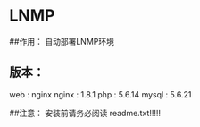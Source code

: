 # LNMP
##作用：
  自动部署LNMP环境
## 版本：
  web    : nginx
  nginx : 1.8.1
  php    : 5.6.14
  mysql  : 5.6.21

##注意：
  安装前请务必阅读 readme.txt!!!!!